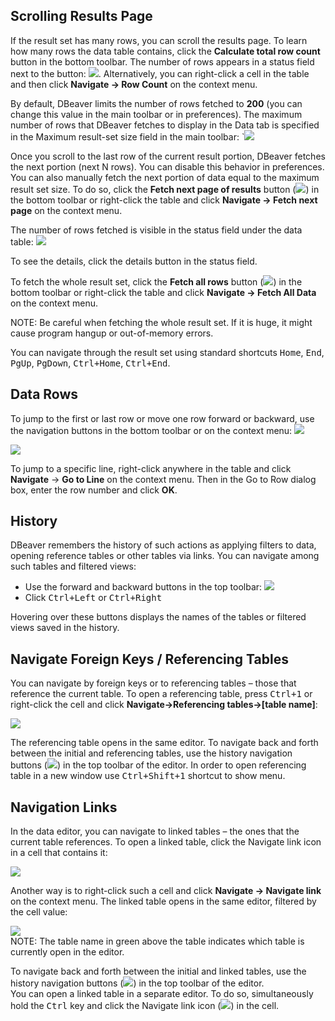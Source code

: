 ## Scrolling Results Page

If the result set has many rows, you can scroll the results page. To learn how many rows the data table contains, click the **Calculate total row count** button in the bottom toolbar. The number of rows appears in a status field next to the button: ![](images/ug/Calculate-rows-button.png). Alternatively, you can right-click a cell in the table and then click **Navigate -> Row Count** on the context menu.

By default, DBeaver limits the number of rows fetched to **200** (you can change this value in the main toolbar or in preferences). The maximum number of rows that DBeaver fetches to display in the Data tab is specified in the Maximum result-set size field in the main toolbar: `![](images/ug/Max-result-set.png)

Once you scroll to the last row of the current result portion, DBeaver fetches the next portion (next N rows). You can disable this behavior in preferences. 
You can also manually fetch the next portion of data equal to the maximum result set size. To do so, click the **Fetch next page of results** button (![](images/ug/Fetch-next-page-button.png)) in the bottom toolbar or right-click the table and click **Navigate -> Fetch next page** on the context menu.

The number of rows fetched is visible in the status field under the data table: ![](images/ug/Number-fetched-rows.png)

To see the details, click the details button in the status field.

To fetch the whole result set, click the **Fetch all rows** button (![](images/ug/Fetch-all-rows-button.png)) in the bottom toolbar or right-click the table and click **Navigate -> Fetch All Data** on the context menu.

NOTE: Be careful when fetching the whole result set. If it is huge, it might cause program hangup or out-of-memory errors.

You can navigate through the result set using standard shortcuts <kbd>Home</kbd>, <kbd>End</kbd>, <kbd>PgUp</kbd>, <kbd>PgDown</kbd>, <kbd>Ctrl+Home</kbd>, <kbd>Ctrl+End</kbd>.

## Data Rows
To jump to the first or last row or move one row forward or backward, use the navigation buttons in the bottom toolbar or on the context menu: ![](images/ug/Navigation-buttons.png) 

![](images/ug/Navigate-date-thru-context-menu.png)

To jump to a specific line, right-click anywhere in the table and click **Navigate** -> **Go to Line** on the context menu. Then in the Go to Row dialog box, enter the row number and click **OK**.

## History
DBeaver remembers the history of such actions as applying filters to data, opening reference tables or other tables via links. You can navigate among such tables and filtered views:
* Use the forward and backward buttons in the top toolbar: ![](images/ug/History-navigation.png)
* Click <kbd>Ctrl+Left</kbd> or <kbd>Ctrl+Right</kbd>  

Hovering over these buttons displays the names of the tables or filtered views saved in the history. 

## Navigate Foreign Keys / Referencing Tables

You can navigate by foreign keys or to referencing tables – those that reference the current table.
To open a referencing table, press <kbd>Ctrl+1</kbd> or right-click the cell and click **Navigate->Referencing tables->[table name]**:

![](images/ug/Referencing-tables-menu.png)

The referencing table opens in the same editor. To navigate back and forth between the initial and referencing tables, use the history navigation buttons (![](images/ug/History-navigation.png)) in the top toolbar of the editor.
In order to open referencing table in a new window use <kbd>Ctrl+Shift+1</kbd> shortcut to show menu.

## Navigation Links 
In the data editor, you can navigate to linked tables – the ones that the current table references.
To open a linked table, click the Navigate link icon in a cell that contains it:

![](images/ug/Navigate-link-icon.png)
 
Another way is to right-click such a cell and click **Navigate -> Navigate link** on the context menu.
The linked table opens in the same editor, filtered by the cell value:
 
![](images/ug/Linked-table.png)  
NOTE: The table name in green above the table indicates which table is currently open in the editor.

To navigate back and forth between the initial and linked tables, use the history navigation buttons (![](images/ug/History-navigation.png)) in the top toolbar of the editor.  
You can open a linked table in a separate editor. To do so, simultaneously hold the <kbd>Ctrl</kbd> key and click the Navigate link icon (![](images/ug/Navigate-link-icon2.png)) in the cell.
